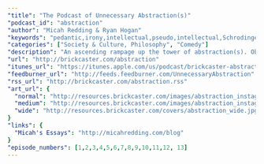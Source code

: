 ```yaml
---
"title": "The Podcast of Unnecessary Abstraction(s)"
"podcast_id": "abstraction"
"author": "Micah Redding & Ryan Hogan"
"keywords": "pedantic,irony,intellectual,pseudo,intellectual,Schrodinger,Epimenides,Paradox"
"categories": ["Society & Culture, Philosophy", "Comedy"]
"description": "An ascending rampage up the tower of abstraction(s). Obfuscation, paradox, and irony are the hallmarks of this pedantic exploration of intellectual pretension."
"url": "http://brickcaster.com/abstraction"
"itunes_url": "https://itunes.apple.com/us/podcast/brickcaster-abstraction/id572915904"
"feedburner_url": "http://feeds.feedburner.com/UnnecessaryAbstraction"
"rss_url": "http://brickcaster.com/abstraction.rss"
"art_url": {
  "normal": "http://resources.brickcaster.com/images/abstraction_instagram.jpg",
  "medium": "http://resources.brickcaster.com/images/abstraction_instagram_small.jpg",
  "wide": "http://resources.brickcaster.com/covers/abstraction_wide.jpg"
}
"links": {
  "Micah's Essays": "http://micahredding.com/blog"
}
"episode_numbers": [1,2,3,4,5,6,7,8,9,10,11,12, 13]
---
```

